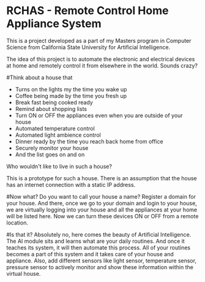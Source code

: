 # RCHAS - Remote Control Home Appliance System

This is a project developed as a part of my Masters program in Computer Science from California State University for Artificial Intelligence.

The idea of this project is to automate the electronic and electrical devices at home and remotely control it from elsewhere in the world. Sounds crazy?

#Think about a house that

  - Turns on the lights my the time you wake up
  - Coffee being made by the time you fresh up
  - Break fast being cooked ready
  - Remind about shopping lists
  - Turn ON or OFF the appliances even when you are outside of your house
  - Automated temperature control
  - Automated light ambience control
  - Dinner ready by the time you reach back home from office
  - Securely monitor your house
  - And the list goes on and on

Who wouldn't like to live in such a house?

This is a prototype for such a house. There is an assumption that the house has an internet connection with a static IP address.

#Now what?
  Do you want to call your house a name? Register a domain for your house. And there, once we go to your domain and login to your house, we are virtually logging into your house and all the appliances at your home will be listed here. Now we can turn these devices ON or OFF from a remote location.

#Is that it? 
  Absolutely no, here comes the beauty of Artificial Intelligence. The AI module sits and learns what are your daily routines. And once it teaches its system, it will then automate this process. All of your routines becomes a part of this system and it takes care of your house and appliance. Also, add different sensors like light sensor, temperature sensor, pressure sensor to actively monitor and show these information within the virtual house. 

  
  





